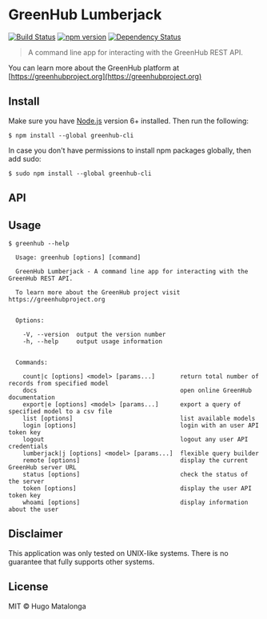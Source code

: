 # GreenHub Lumberjack

[![Build Status](https://travis-ci.org/greenhub-project/lumberjack.svg?branch=master)](https://travis-ci.org/greenhub-project/lumberjack)
[![npm version](https://badge.fury.io/js/greenhub-cli.svg)](https://badge.fury.io/js/greenhub-cli)
[![Dependency Status](https://david-dm.org/greenhub-project/lumberjack.svg)](https://david-dm.org/greenhub-project/lumberjack)

> A command line app for interacting with the GreenHub REST API.

You can learn more about the GreenHub platform at [https://greenhubproject.org](https://greenhubproject.org)

## Install

Make sure you have [Node.js](https://nodejs.org) version 6+ installed. Then run the following:

```
$ npm install --global greenhub-cli
```

In case you don't have permissions to install npm packages globally, then add sudo:

```
$ sudo npm install --global greenhub-cli
```

## API

## Usage

```
$ greenhub --help

  Usage: greenhub [options] [command]

  GreenHub Lumberjack - A command line app for interacting with the GreenHub REST API.

  To learn more about the GreenHub project visit https://greenhubproject.org


  Options:

    -V, --version  output the version number
    -h, --help     output usage information


  Commands:

    count|c [options] <model> [params...]       return total number of records from specified model
    docs                                        open online GreenHub documentation
    export|e [options] <model> [params...]      export a query of specified model to a csv file
    list [options]                              list available models
    login [options]                             login with an user API token key
    logout                                      logout any user API credentials
    lumberjack|j [options] <model> [params...]  flexible query builder
    remote [options]                            display the current GreenHub server URL
    status [options]                            check the status of the server
    token [options]                             display the user API token key
    whoami [options]                            display information about the user
```

## Disclaimer

This application was only tested on UNIX-like systems. There is no guarantee that fully supports other systems.

## License
MIT © Hugo Matalonga